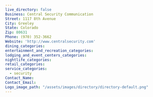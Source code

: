```yaml
---
live_directory: false
Business: Central Security Communication
Street: 1117 8th Avenue
City: Greeley
State: Colorado
Zip: 80631
Phone: (970) 352-3662
Website: 'http://www.centralsecurity.com'
dining_categories:
entertainment_and_recreation_categories:
lodging_and_event_centers_categories:
nightlife_categories:
retail_categories:
service_categories:
  - security
Contact_Name:
Contact_Email:
Logo_image_path: "/assets/images/directory/directory-default.png"
---
```



